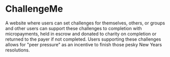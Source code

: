 # ChallengeMe

A website where users can set challenges for themselves, others, or groups and other users can support these challenges to completion with micropayments, held in escrow and donated to charity on completion or returned to the payer if not completed. Users supporting these challenges allows for "peer pressure" as an incentive to finish those pesky New Years resolutions.
